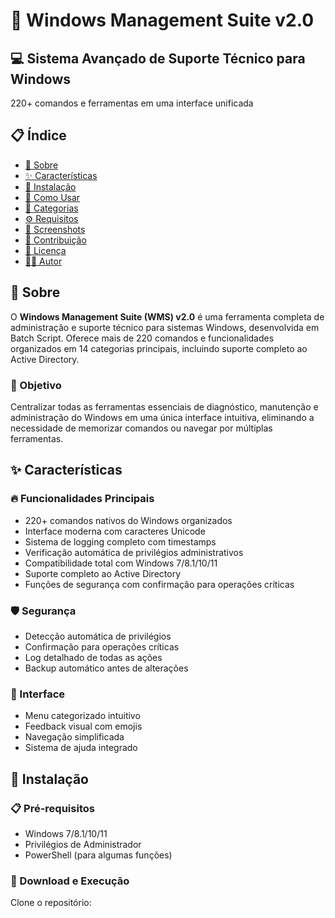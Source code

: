 # 🚀 Windows Management Suite v2.0

## 💻 Sistema Avançado de Suporte Técnico para Windows

220+ comandos e ferramentas em uma interface unificada

## 📋 Índice

- [📖 Sobre](#-sobre)
- [✨ Características](#-características)
- [🔧 Instalação](#-instalação)
- [🎯 Como Usar](#-como-usar)
- [📂 Categorias](#-categorias)
- [⚙️ Requisitos](#-requisitos)
- [📸 Screenshots](#-screenshots)
- [🤝 Contribuição](#-contribuição)
- [📄 Licença](#-licença)
- [👨‍💻 Autor](#-autor)

## 📖 Sobre

O **Windows Management Suite (WMS) v2.0** é uma ferramenta completa de administração e suporte técnico para sistemas Windows, desenvolvida em Batch Script. Oferece mais de 220 comandos e funcionalidades organizados em 14 categorias principais, incluindo suporte completo ao Active Directory.

### 🎯 Objetivo

Centralizar todas as ferramentas essenciais de diagnóstico, manutenção e administração do Windows em uma única interface intuitiva, eliminando a necessidade de memorizar comandos ou navegar por múltiplas ferramentas.

## ✨ Características

### 🔥 Funcionalidades Principais

- 220+ comandos nativos do Windows organizados
- Interface moderna com caracteres Unicode
- Sistema de logging completo com timestamps
- Verificação automática de privilégios administrativos
- Compatibilidade total com Windows 7/8.1/10/11
- Suporte completo ao Active Directory
- Funções de segurança com confirmação para operações críticas

### 🛡️ Segurança

- Detecção automática de privilégios
- Confirmação para operações críticas
- Log detalhado de todas as ações
- Backup automático antes de alterações

### 🎨 Interface

- Menu categorizado intuitivo
- Feedback visual com emojis
- Navegação simplificada
- Sistema de ajuda integrado

## 🔧 Instalação

### 📋 Pré-requisitos

- Windows 7/8.1/10/11
- Privilégios de Administrador
- PowerShell (para algumas funções)

### 💾 Download e Execução

Clone o repositório:

